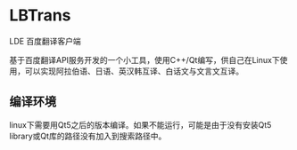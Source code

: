 LBTrans
=======

LDE 百度翻译客户端

基于百度翻译API服务开发的一个小工具，使用C++/Qt编写，供自己在Linux下使用，可以实现阿拉伯语、日语、英汉韩互译、白话文与文言文互译。

编译环境
------------
linux下需要用Qt5之后的版本编译。如果不能运行，可能是由于没有安装Qt5 library或Qt库的路径没有加入到搜索路径中。



